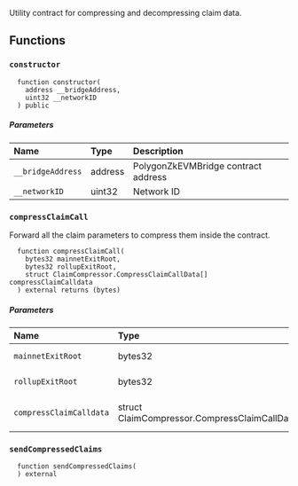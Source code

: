 Utility contract for compressing and decompressing claim data.

## Functions

### `constructor`

```solidity
  function constructor(
    address __bridgeAddress,
    uint32 __networkID
  ) public
```

##### Parameters

| Name | Type | Description                                                          |
| :--- | :--- | :------------------------------------------------------------------- |
|`__bridgeAddress` | address | PolygonZkEVMBridge contract address
|`__networkID` | uint32 | Network ID

### `compressClaimCall`

Forward all the claim parameters to compress them inside the contract.

```solidity
  function compressClaimCall(
    bytes32 mainnetExitRoot,
    bytes32 rollupExitRoot,
    struct ClaimCompressor.CompressClaimCallData[] compressClaimCalldata
  ) external returns (bytes)
```

##### Parameters

| Name | Type | Description                                                          |
| :--- | :--- | :------------------------------------------------------------------- |
|`mainnetExitRoot` | bytes32 | Mainnet exit root
|`rollupExitRoot` | bytes32 | Rollup exit root
|`compressClaimCalldata` | struct ClaimCompressor.CompressClaimCallData[] | compress claim calldata

### `sendCompressedClaims`
```solidity
  function sendCompressedClaims(
  ) external
```
